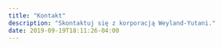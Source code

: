 ```yaml
---
title: "Kontakt"
description: "Skontaktuj się z korporacją Weyland-Yutani."
date: 2019-09-19T18:11:26-04:00
---
```

